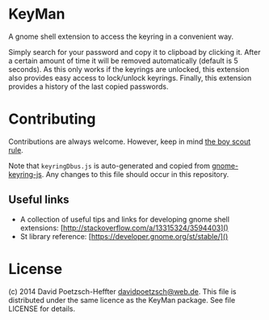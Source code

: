# KeyMan

A gnome shell extension to access the keyring in a convenient way.

Simply search for your password and copy it to clipboad by clicking it.
After a certain amount of time it will be removed automatically (default is 5 seconds).
As this only works if the keyrings are unlocked, this extension also provides easy access to lock/unlock keyrings.
Finally, this extension provides a history of the last copied passwords.

# Contributing

Contributions are always welcome.
However, keep in mind [the boy scout rule](http://programmer.97things.oreilly.com/wiki/index.php/The_Boy_Scout_Rule).

Note that `keyringDbus.js` is auto-generated and copied from [gnome-keyring-js](https://github.com/dpoetzsch/gnome-keyring-js).
Any changes to this file should occur in this repository.

## Useful links

* A collection of useful tips and links for developing gnome shell extensions: [http://stackoverflow.com/a/13315324/3594403]()
* St library reference: [https://developer.gnome.org/st/stable/]()

# License

(c) 2014 David Poetzsch-Heffter <davidpoetzsch@web.de>.
This file is distributed under the same licence as the KeyMan package.
See file LICENSE for details.
